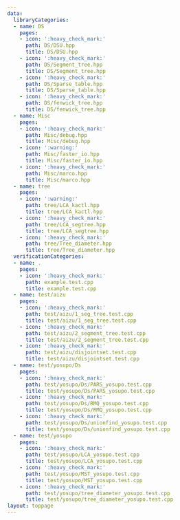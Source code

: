 ```yaml
---
data:
  libraryCategories:
  - name: DS
    pages:
    - icon: ':heavy_check_mark:'
      path: DS/DSU.hpp
      title: DS/DSU.hpp
    - icon: ':heavy_check_mark:'
      path: DS/Segment_tree.hpp
      title: DS/Segment_tree.hpp
    - icon: ':heavy_check_mark:'
      path: DS/Sparse_table.hpp
      title: DS/Sparse_table.hpp
    - icon: ':heavy_check_mark:'
      path: DS/fenwick_tree.hpp
      title: DS/fenwick_tree.hpp
  - name: Misc
    pages:
    - icon: ':heavy_check_mark:'
      path: Misc/debug.hpp
      title: Misc/debug.hpp
    - icon: ':warning:'
      path: Misc/faster_io.hpp
      title: Misc/faster_io.hpp
    - icon: ':heavy_check_mark:'
      path: Misc/marco.hpp
      title: Misc/marco.hpp
  - name: tree
    pages:
    - icon: ':warning:'
      path: tree/LCA_kactl.hpp
      title: tree/LCA_kactl.hpp
    - icon: ':heavy_check_mark:'
      path: tree/LCA_segtree.hpp
      title: tree/LCA_segtree.hpp
    - icon: ':heavy_check_mark:'
      path: tree/Tree_diameter.hpp
      title: tree/Tree_diameter.hpp
  verificationCategories:
  - name: .
    pages:
    - icon: ':heavy_check_mark:'
      path: example.test.cpp
      title: example.test.cpp
  - name: test/aizu
    pages:
    - icon: ':heavy_check_mark:'
      path: test/aizu/1_seg_tree.test.cpp
      title: test/aizu/1_seg_tree.test.cpp
    - icon: ':heavy_check_mark:'
      path: test/aizu/2_segment_tree.test.cpp
      title: test/aizu/2_segment_tree.test.cpp
    - icon: ':heavy_check_mark:'
      path: test/aizu/disjointset.test.cpp
      title: test/aizu/disjointset.test.cpp
  - name: test/yosupo/Ds
    pages:
    - icon: ':heavy_check_mark:'
      path: test/yosupo/Ds/PARS_yosupo.test.cpp
      title: test/yosupo/Ds/PARS_yosupo.test.cpp
    - icon: ':heavy_check_mark:'
      path: test/yosupo/Ds/RMQ_yosupo.test.cpp
      title: test/yosupo/Ds/RMQ_yosupo.test.cpp
    - icon: ':heavy_check_mark:'
      path: test/yosupo/Ds/unionfind_yosupo.test.cpp
      title: test/yosupo/Ds/unionfind_yosupo.test.cpp
  - name: test/yosupo
    pages:
    - icon: ':heavy_check_mark:'
      path: test/yosupo/LCA_yosupo.test.cpp
      title: test/yosupo/LCA_yosupo.test.cpp
    - icon: ':heavy_check_mark:'
      path: test/yosupo/MST_yosupo.test.cpp
      title: test/yosupo/MST_yosupo.test.cpp
    - icon: ':heavy_check_mark:'
      path: test/yosupo/tree_diameter_yosupo.test.cpp
      title: test/yosupo/tree_diameter_yosupo.test.cpp
layout: toppage
---
```

